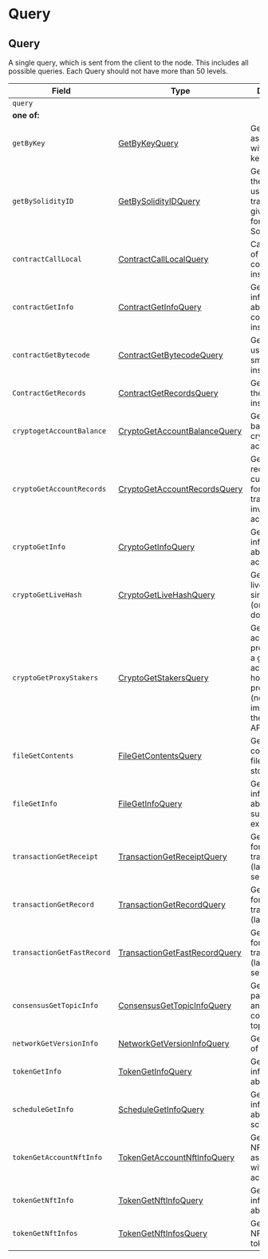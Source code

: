 # Query

## Query

A single query, which is sent from the client to the node. This includes all possible queries. Each Query should not have more than 50 levels.

| Field                      | Type                                                                                                                                                             | Description                                                                                                                      |
| -------------------------- | ---------------------------------------------------------------------------------------------------------------------------------------------------------------- | -------------------------------------------------------------------------------------------------------------------------------- |
| `query`                    |                                                                                                                                                                  |                                                                                                                                  |
| **one of:**                |                                                                                                                                                                  |                                                                                                                                  |
| `getByKey`                 | [GetByKeyQuery](https://github.com/theekrystallee/hedera-style-guide/blob/sdk-v1/deprecated/hedera-api/miscellaneous/broken-reference/README.md)                 | Get all entities associated with a given key                                                                                     |
| `getBySolidityID`          | [GetBySolidityIDQuery](https://github.com/theekrystallee/hedera-style-guide/blob/sdk-v1/deprecated/hedera-api/miscellaneous/broken-reference/README.md)          | Get the IDs in the format used in transactions, given the format used in Solidity                                                |
| `contractCallLocal`        | [ContractCallLocalQuery](https://github.com/theekrystallee/hedera-style-guide/blob/sdk-v1/deprecated/hedera-api/miscellaneous/broken-reference/README.md)        | Call a function of a smart contract instance                                                                                     |
| `contractGetInfo`          | [ContractGetInfoQuery](https://github.com/theekrystallee/hedera-style-guide/blob/sdk-v1/deprecated/hedera-api/miscellaneous/broken-reference/README.md)          | Get information about a smart contract instance                                                                                  |
| `contractGetBytecode`      | [ContractGetBytecodeQuery](https://github.com/theekrystallee/hedera-style-guide/blob/sdk-v1/deprecated/hedera-api/miscellaneous/broken-reference/README.md)      | Get bytecode used by a smart contract instance                                                                                   |
| `ContractGetRecords`       | [ContractGetRecordsQuery](https://github.com/theekrystallee/hedera-style-guide/blob/sdk-v1/deprecated/hedera-api/miscellaneous/broken-reference/README.md)       | Get Records of the contract instance                                                                                             |
| `cryptogetAccountBalance`  | [CryptoGetAccountBalanceQuery](https://github.com/theekrystallee/hedera-style-guide/blob/sdk-v1/deprecated/hedera-api/miscellaneous/broken-reference/README.md)  | Get the current balance in a cryptocurrency account                                                                              |
| `cryptoGetAccountRecords`  | [CryptoGetAccountRecordsQuery](https://github.com/theekrystallee/hedera-style-guide/blob/sdk-v1/deprecated/hedera-api/miscellaneous/broken-reference/README.md)  | Get all the records that currently exist for transactions involving an account                                                   |
| `cryptoGetInfo`            | [CryptoGetInfoQuery](https://github.com/theekrystallee/hedera-style-guide/blob/sdk-v1/deprecated/hedera-api/miscellaneous/broken-reference/README.md)            | Get all information about an account                                                                                             |
| `cryptoGetLiveHash`        | [CryptoGetLiveHashQuery](../../../../../docs/hedera-api/miscellaneous/broken-reference/)                                                                         | Get a single livehash from a single account (or null if it doesn't exist)                                                        |
| `cryptoGetProxyStakers`    | [CryptoGetStakersQuery](https://github.com/theekrystallee/hedera-style-guide/blob/sdk-v1/deprecated/hedera-api/miscellaneous/broken-reference/README.md)         | Get all the accounts that proxy stake to a given account, and how much they proxy stake (not yet implemented in the current API) |
| `fileGetContents`          | [FileGetContentsQuery](https://github.com/theekrystallee/hedera-style-guide/blob/sdk-v1/deprecated/hedera-api/miscellaneous/broken-reference/README.md)          | Get the contents of a file (the bytes stored in it)                                                                              |
| `fileGetInfo`              | [FileGetInfoQuery](https://github.com/theekrystallee/hedera-style-guide/blob/sdk-v1/deprecated/hedera-api/miscellaneous/broken-reference/README.md)              | Get information about a file, such as its expiration date                                                                        |
| `transactionGetReceipt`    | [TransactionGetReceiptQuery](https://github.com/theekrystallee/hedera-style-guide/blob/sdk-v1/deprecated/hedera-api/miscellaneous/broken-reference/README.md)    | Get a receipt for a transaction (lasts 180 seconds)                                                                              |
| `transactionGetRecord`     | [TransactionGetRecordQuery](https://github.com/theekrystallee/hedera-style-guide/blob/sdk-v1/deprecated/hedera-api/miscellaneous/broken-reference/README.md)     | Get a record for a transaction (lasts 1 hour)                                                                                    |
| `transactionGetFastRecord` | [TransactionGetFastRecordQuery](https://github.com/theekrystallee/hedera-style-guide/blob/sdk-v1/deprecated/hedera-api/miscellaneous/broken-reference/README.md) | Get a record for a transaction (lasts 180 seconds)                                                                               |
| `consensusGetTopicInfo`    | [ConsensusGetTopicInfoQuery](https://github.com/theekrystallee/hedera-style-guide/blob/sdk-v1/deprecated/hedera-api/miscellaneous/broken-reference/README.md)    | Get the parameters of and state of a consensus topic.                                                                            |
| `networkGetVersionInfo`    | [NetworkGetVersionInfoQuery](https://github.com/theekrystallee/hedera-style-guide/blob/sdk-v1/deprecated/hedera-api/miscellaneous/broken-reference/README.md)    | Get the version of the network                                                                                                   |
| `tokenGetInfo`             | [TokenGetInfoQuery](https://github.com/theekrystallee/hedera-style-guide/blob/sdk-v1/deprecated/hedera-api/miscellaneous/broken-reference/README.md)             | Get all information about a token                                                                                                |
| `scheduleGetInfo`          | [ScheduleGetInfoQuery](https://github.com/theekrystallee/hedera-style-guide/blob/sdk-v1/deprecated/hedera-api/miscellaneous/broken-reference/README.md)          | Get all information about a schedule entity                                                                                      |
| `tokenGetAccountNftInfo`   | [TokenGetAccountNftInfoQuery](https://github.com/theekrystallee/hedera-style-guide/blob/sdk-v1/deprecated/hedera-api/miscellaneous/broken-reference/README.md)   | Get a list of NFTs associated with the account                                                                                   |
| `tokenGetNftInfo`          | [TokenGetNftInfoQuery](https://github.com/theekrystallee/hedera-style-guide/blob/sdk-v1/deprecated/hedera-api/miscellaneous/broken-reference/README.md)          | Get all information about a NFT                                                                                                  |
| `tokenGetNftInfos`         | [TokenGetNftInfosQuery](https://github.com/theekrystallee/hedera-style-guide/blob/sdk-v1/deprecated/hedera-api/miscellaneous/broken-reference/README.md)         | Get a list of NFTs for the token                                                                                                 |
